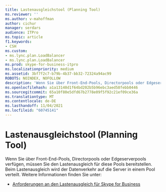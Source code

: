 ```yaml
---
title: Lastenausgleichstool (Planning Tool)
ms.reviewer: ''
ms.author: v-mahoffman
author: cichur
manager: serdars
audience: ITPro
ms.topic: article
f1.keywords:
- CSH
ms.custom:
- ms.lync.plan.LoadBalancer
- ms.lync.plan.LoadBalancer
ms.prod: skype-for-business-itpro
ms.localizationpriority: medium
ms.assetid: 3bf7f2c7-b79b-4b37-bb32-72324a94ac99
ROBOTS: NOINDEX, NOFOLLOW
description: 'Wenn Sie über Front-End-Pools, Directorpools oder Edgeserverpools verfügen, müssen Sie den Lastenausgleich für diese Pools bereitstellen. Beim Lastenausgleich wird der Datenverkehr auf die Server in einem Pool verteilt. Weitere Informationen finden Sie unter:'
ms.openlocfilehash: a1a13140d1f64bd202b5b96ebc3aed58febb0446
ms.sourcegitcommit: 65a10f80e5dfd67b2778e09f5f92c21ef09ce36a
ms.translationtype: MT
ms.contentlocale: de-DE
ms.lasthandoff: 11/04/2021
ms.locfileid: "60745141"
---
```

# <a name="load-balancer-planning-tool"></a>Lastenausgleichstool (Planning Tool)
 
Wenn Sie über Front-End-Pools, Directorpools oder Edgeserverpools verfügen, müssen Sie den Lastenausgleich für diese Pools bereitstellen. Beim Lastenausgleich wird der Datenverkehr auf die Server in einem Pool verteilt. Weitere Informationen finden Sie unter:
  
- [Anforderungen an den Lastenausgleich für Skype for Business](../../../plan-your-deployment/network-requirements/load-balancing.md)
    

    

